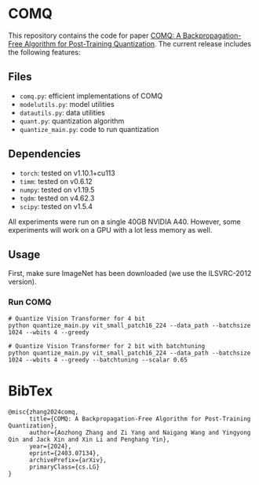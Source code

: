 # COMQ

This repository contains the code for paper [COMQ: A Backpropagation-Free Algorithm for Post-Training Quantization](https://arxiv.org/abs/2403.07134). 
The current release includes the following features:

## Files

* `comq.py`: efficient implementations of COMQ
* `modelutils.py`: model utilities
* `datautils.py`: data utilities
* `quant.py`: quantization algorithm
* `quantize_main.py`: code to run quantization

## Dependencies

* `torch`: tested on v1.10.1+cu113
* `timm`: tested on v0.6.12
* `numpy`: tested on v1.19.5
* `tqdm`: tested on v4.62.3
* `scipy`: tested on v1.5.4

All experiments were run on a single 40GB NVIDIA A40. However, some experiments will work on a GPU with a lot less memory as well.

## Usage 

First, make sure ImageNet has been downloaded (we use the ILSVRC-2012 version).

### Run COMQ

```
# Quantize Vision Transformer for 4 bit
python quantize_main.py vit_small_patch16_224 --data_path --batchsize 1024 --wbits 4 --greedy

# Quantize Vision Transformer for 2 bit with batchtuning
python quantize_main.py vit_small_patch16_224 --data_path --batchsize 1024 --wbits 4 --greedy --batchtuning --scalar 0.65
```

# BibTex

```
@misc{zhang2024comq,
      title={COMQ: A Backpropagation-Free Algorithm for Post-Training Quantization}, 
      author={Aozhong Zhang and Zi Yang and Naigang Wang and Yingyong Qin and Jack Xin and Xin Li and Penghang Yin},
      year={2024},
      eprint={2403.07134},
      archivePrefix={arXiv},
      primaryClass={cs.LG}
}
```
